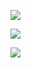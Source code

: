 ![](https://files.catbox.moe/2ufylt.jpg)

![](https://files.catbox.moe/qi4op0.gif)

![](https://files.catbox.moe/75x7gb.jpg)
